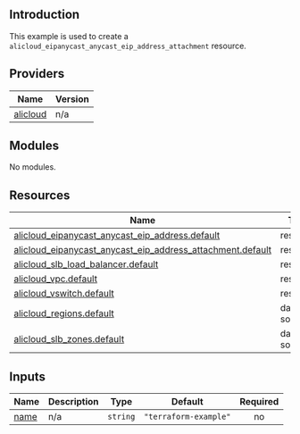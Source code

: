 ## Introduction

This example is used to create a `alicloud_eipanycast_anycast_eip_address_attachment` resource.

<!-- BEGIN_TF_DOCS -->
## Providers

| Name | Version |
|------|---------|
| <a name="provider_alicloud"></a> [alicloud](#provider\_alicloud) | n/a |

## Modules

No modules.

## Resources

| Name | Type |
|------|------|
| [alicloud_eipanycast_anycast_eip_address.default](https://registry.terraform.io/providers/aliyun/alicloud/latest/docs/resources/eipanycast_anycast_eip_address) | resource |
| [alicloud_eipanycast_anycast_eip_address_attachment.default](https://registry.terraform.io/providers/aliyun/alicloud/latest/docs/resources/eipanycast_anycast_eip_address_attachment) | resource |
| [alicloud_slb_load_balancer.default](https://registry.terraform.io/providers/aliyun/alicloud/latest/docs/resources/slb_load_balancer) | resource |
| [alicloud_vpc.default](https://registry.terraform.io/providers/aliyun/alicloud/latest/docs/resources/vpc) | resource |
| [alicloud_vswitch.default](https://registry.terraform.io/providers/aliyun/alicloud/latest/docs/resources/vswitch) | resource |
| [alicloud_regions.default](https://registry.terraform.io/providers/aliyun/alicloud/latest/docs/data-sources/regions) | data source |
| [alicloud_slb_zones.default](https://registry.terraform.io/providers/aliyun/alicloud/latest/docs/data-sources/slb_zones) | data source |

## Inputs

| Name | Description | Type | Default | Required |
|------|-------------|------|---------|:--------:|
| <a name="input_name"></a> [name](#input\_name) | n/a | `string` | `"terraform-example"` | no |
<!-- END_TF_DOCS -->    